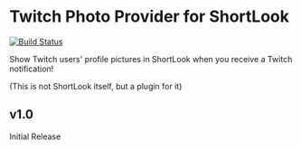 # Twitch Photo Provider for ShortLook
[![Build Status](https://travis-ci.org/JeffResc/ShortLook-Twitch.svg?branch=master)](https://travis-ci.org/JeffResc/ShortLook-Twitch)

Show Twitch users' profile pictures in ShortLook when you receive a Twitch notification!

(This is not ShortLook itself, but a plugin for it)

## v1.0
Initial Release